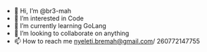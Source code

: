 - 👋 Hi, I’m @br3-mah
- 👀 I’m interested in Code
- 🌱 I’m currently learning GoLang
- 💞️ I’m looking to collaborate on anything
- 📫 How to reach me nyeleti.bremah@gmail.com/ 260772147755

<!---
br3-mah/br3-mah is a ✨ special ✨ repository because its `README.md` (this file) appears on your GitHub profile.
You can click the Preview link to take a look at your changes.
--->
